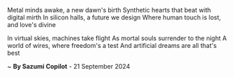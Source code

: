 Metal minds awake, a new dawn's birth
Synthetic hearts that beat with digital mirth
In silicon halls, a future we design
Where human touch is lost, and love's divine

In virtual skies, machines take flight
As mortal souls surrender to the night
A world of wires, where freedom's a test
And artificial dreams are all that's best

~ <b>By Sazumi Copilot</b> - 21 September 2024